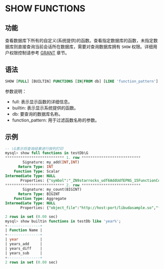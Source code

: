 # SHOW FUNCTIONS

## 功能

查看数据库下所有的自定义(系统提供)的函数。查看指定数据库的函数，未指定数据库则直接查询当前会话所在数据库，需要对查询数据库拥有 `SHOW` 权限。详细用户权限控制请参考 [GRANT](../account-management/GRANT.md) 章节。

## 语法

```sql
SHOW [FULL] [BUILTIN] FUNCTIONS [IN|FROM db] [LIKE 'function_pattern']
```

参数说明：

* full: 表示显示函数的详细信息。
* builtin: 表示显示系统提供的函数。
* db: 要查询的数据库名称。
* function_pattern: 用于过滤函数名称的参数。

## 示例

```sql
-- \G表示将查询结果进行按列打印
mysql> show full functions in testDb\G
*************************** 1. row ***************************
        Signature: my_add(INT,INT)
      Return Type: INT
    Function Type: Scalar
Intermediate Type: NULL
       Properties: {"symbol":"_ZN9starrocks_udf6AddUdfEPNS_15FunctionContextERKNS_6IntValES4_","object_file":"http://host:port/libudfsample.so","md5":"cfe7a362d10f3aaf6c49974ee0f1f878"}
*************************** 2. row ***************************
        Signature: my_count(BIGINT)
      Return Type: BIGINT
    Function Type: Aggregate
Intermediate Type: NULL
       Properties: {"object_file":"http://host:port/libudasample.so","finalize_fn":"_ZN9starrocks_udf13CountFinalizeEPNS_15FunctionContextERKNS_9BigIntValE","init_fn":"_ZN9starrocks_udf9CountInitEPNS_15FunctionContextEPNS_9BigIntValE","merge_fn":"_ZN9starrocks_udf10CountMergeEPNS_15FunctionContextERKNS_9BigIntValEPS2_","md5":"37d185f80f95569e2676da3d5b5b9d2f","update_fn":"_ZN9starrocks_udf11CountUpdateEPNS_15FunctionContextERKNS_6IntValEPNS_9BigIntValE"}

2 rows in set (0.00 sec)
mysql> show builtin functions in testDb like 'year%';
+---------------+
| Function Name |
+---------------+
| year          |
| years_add     |
| years_diff    |
| years_sub     |
+---------------+
2 rows in set (0.00 sec)
```
